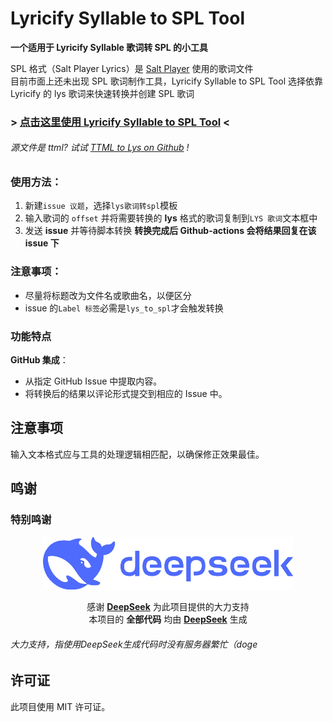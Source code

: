 # Lyricify Syllable to SPL Tool

**一个适用于 Lyricify Syllable 歌词转 SPL 的小工具**

SPL 格式（Salt Player Lyrics）是 [Salt Player](https://github.com/Moriafly/SaltPlayerSource) 使用的歌词文件<br>
目前市面上还未出现 SPL 歌词制作工具，Lyricify Syllable to SPL Tool 选择依靠 Lyricify 的 lys 歌词来快速转换并创建 SPL 歌词

### > [点击这里使用 Lyricify Syllable to SPL Tool](https://github.com/MiaowCham/Lyricify_Syllable_to_SPL_Tool/issues/new/choose) <

###### 源文件是 ttml? 试试 *[TTML to Lys on Github](https://github.com/HKLHaoBin/ttml_to_lys)* !

### **使用方法：**
1. 新建`issue 议题`，选择`lys歌词转spl`模板
3. 输入歌词的 `offset` 并将需要转换的 **lys** 格式的歌词复制到`LYS 歌词`文本框中
4. 发送 **issue** 并等待脚本转换
**转换完成后 Github-actions 会将结果回复在该 issue 下**
### **注意事项：**
- 尽量将标题改为文件名或歌曲名，以便区分
- issue 的`Label 标签`必需是`lys_to_spl`才会触发转换

### 功能特点
 **GitHub 集成**：
   - 从指定 GitHub Issue 中提取内容。
   - 将转换后的结果以评论形式提交到相应的 Issue 中。

## 注意事项
 输入文本格式应与工具的处理逻辑相匹配，以确保修正效果最佳。

## 鸣谢

### 特别鸣谢

<div align="center">
<img src="https://raw.githubusercontent.com/MiaowCham/TTML_to_Lyricify_Syllable_Tool/refs/heads/main/image/logo.webp" width="400"/>

   感谢 [**DeepSeek**](https://www.deepseek.com/) 为此项目提供的大力支持<br>本项目的 **全部代码** 均由 [**DeepSeek**](https://www.deepseek.com/) 生成

</div>

###### 大力支持，指使用DeepSeek生成代码时没有服务器繁忙（doge

## 许可证
此项目使用 MIT 许可证。

